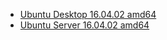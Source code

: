 - [Ubuntu Desktop 16.04.02 amd64](http://ftp.daumkakao.com/ubuntu-releases/16.04.2/ubuntu-16.04.2-desktop-amd64.iso)
- [Ubuntu Server 16.04.02 amd64](http://ftp.daumkakao.com/ubuntu-releases/16.04.2/ubuntu-16.04.2-server-amd64.iso)
